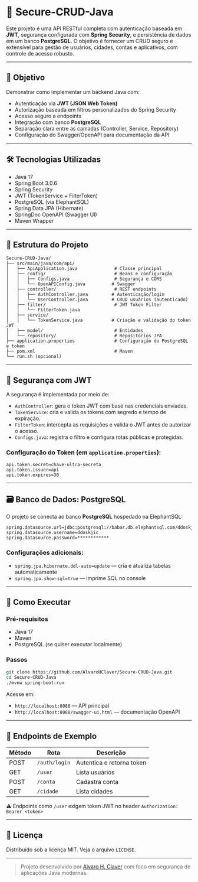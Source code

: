 # 🔐 Secure-CRUD-Java

Este projeto é uma API RESTful completa com autenticação baseada em **JWT**, segurança configurada com **Spring Security**, e persistência de dados em um banco **PostgreSQL**. O objetivo é fornecer um CRUD seguro e extensível para gestão de usuários, cidades, contas e aplicativos, com controle de acesso robusto.

---

## 🎯 Objetivo

Demonstrar como implementar um backend Java com:

- Autenticação via **JWT (JSON Web Token)**
- Autorização baseada em filtros personalizados do Spring Security
- Acesso seguro a endpoints
- Integração com banco **PostgreSQL**
- Separação clara entre as camadas (Controller, Service, Repository)
- Configuração do Swagger/OpenAPI para documentação da API

---

## 🛠️ Tecnologias Utilizadas

- Java 17
- Spring Boot 3.0.6
- Spring Security
- JWT (TokenService + FilterToken)
- PostgreSQL (via ElephantSQL)
- Spring Data JPA (Hibernate)
- SpringDoc OpenAPI (Swagger UI)
- Maven Wrapper

---

## 📁 Estrutura do Projeto

```
Secure-CRUD-Java/
├── src/main/java/com/api/
│   ├── ApiApplication.java              # Classe principal
│   ├── config/                          # Beans e configuração
│   │   ├── Configs.java                 # Segurança e CORS
│   │   └── OpenAPIConfig.java          # Swagger
│   ├── controller/                      # REST endpoints
│   │   ├── AuthController.java         # Autenticação/login
│   │   └── UserController.java         # CRUD usuários (autenticado)
│   ├── filter/                          # JWT Token Filter
│   │   └── FilterToken.java
│   ├── service/
│   │   └── TokenService.java           # Criação e validação do token JWT
│   ├── model/                           # Entidades
│   └── repository/                      # Repositórios JPA
├── application.properties               # Configuração do PostgreSQL e token
├── pom.xml                              # Maven
└── run.sh (opcional)
```

---

## 🔐 Segurança com JWT

A segurança é implementada por meio de:

- `AuthController`: gera o token JWT com base nas credenciais enviadas.
- `TokenService`: cria e valida os tokens com segredo e tempo de expiração.
- `FilterToken`: intercepta as requisições e valida o JWT antes de autorizar o acesso.
- `Configs.java`: registra o filtro e configura rotas públicas e protegidas.

### Configuração do Token (em `application.properties`):

```properties
api.token.secret=chave-ultra-secreta
api.token.issuer=api
api.token.expires=30
```

---

## 🗃️ Banco de Dados: PostgreSQL

O projeto se conecta ao banco **PostgreSQL** hospedado na ElephantSQL:

```properties
spring.datasource.url=jdbc:postgresql://babar.db.elephantsql.com/ddoskjic
spring.datasource.username=ddoskjic
spring.datasource.password=************
```

### Configurações adicionais:

- `spring.jpa.hibernate.ddl-auto=update` — cria e atualiza tabelas automaticamente
- `spring.jpa.show-sql=true` — imprime SQL no console

---

## 🚀 Como Executar

### Pré-requisitos

- Java 17
- Maven
- PostgreSQL (se quiser executar localmente)

### Passos

```bash
git clone https://github.com/AlvaroHClaver/Secure-CRUD-Java.git
cd Secure-CRUD-Java
./mvnw spring-boot:run
```

Acesse em:

- `http://localhost:8080` — API principal
- `http://localhost:8080/swagger-ui.html` — documentação OpenAPI

---

## 🧪 Endpoints de Exemplo

| Método | Rota              | Descrição                 |
|--------|-------------------|---------------------------|
| POST   | `/auth/login`     | Autentica e retorna token |
| GET    | `/user`           | Lista usuários            |
| POST   | `/conta`          | Cadastra conta            |
| GET    | `/cidade`         | Lista cidades             |

⚠️ Endpoints como `/user` exigem token JWT no header `Authorization: Bearer <token>`

---

## 📄 Licença

Distribuído sob a licença MIT. Veja o arquivo `LICENSE`.

---

> Projeto desenvolvido por [Alvaro H. Claver](https://github.com/AlvaroHClaver) com foco em segurança de aplicações Java modernas.
